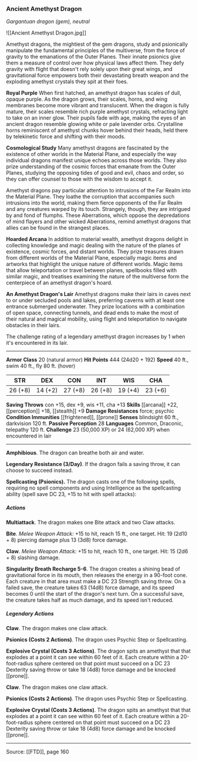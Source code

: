 ### Ancient Amethyst Dragon
_Gargantuan dragon (gem), neutral_

![[Ancient Amethyst Dragon.jpg]]

Amethyst dragons, the mightiest of the gem dragons, study and psionically manipulate the fundamental principles of the multiverse, from the force of gravity to the emanations of the Outer Planes. Their innate psionics give them a measure of control over how physical laws affect them. They defy gravity with flight that doesn't rely solely upon their great wings, and gravitational force empowers both their devastating breath weapon and the exploding amethyst crystals they spit at their foes.


**Royal Purple** When first hatched, an amethyst dragon has scales of dull, opaque purple. As the dragon grows, their scales, horns, and wing membranes become more vibrant and translucent. When the dragon is fully mature, their scales resemble rich purple amethyst crystals, refracting light to take on an inner glow. Their pupils fade with age, making the eyes of an ancient dragon resemble glowing white or pale lavender orbs. Crystalline horns reminiscent of amethyst chunks hover behind their heads, held there by telekinetic force and shifting with their moods.


**Cosmological Study** Many amethyst dragons are fascinated by the existence of other worlds in the Material Plane, and especially the way individual dragons manifest unique echoes across those worlds. They also prize understanding of the cosmic forces that emanate from the Outer Planes, studying the opposing tides of good and evil, chaos and order, so they can offer counsel to those with the wisdom to accept it.

Amethyst dragons pay particular attention to intrusions of the Far Realm into the Material Plane. They loathe the corruption that accompanies such intrusions into the world, making them fierce opponents of the Far Realm and any creatures warped by its touch. Strangely, though, they are intrigued by and fond of flumphs. These Aberrations, which oppose the depredations of mind flayers and other wicked Aberrations, remind amethyst dragons that allies can be found in the strangest places.


**Hoarded Arcana** In addition to material wealth, amethyst dragons delight in collecting knowledge and magic dealing with the nature of the planes of existence, cosmic forces, and distant worlds. They prize treasures drawn from different worlds of the Material Plane, especially magic items and artworks that highlight the unique nature of different worlds. Magic items that allow teleportation or travel between planes, spellbooks filled with similar magic, and treatises examining the nature of the multiverse form the centerpiece of an amethyst dragon's hoard.



**An Amethyst Dragon's Lair** Amethyst dragons make their lairs in caves next to or under secluded pools and lakes, preferring caverns with at least one entrance submerged underwater. They prize locations with a combination of open space, connecting tunnels, and dead ends to make the most of their natural and magical mobility, using flight and teleportation to navigate obstacles in their lairs.

The challenge rating of a legendary amethyst dragon increases by 1 when it's encountered in its lair.





---

**Armor Class** 20 (natural armor)
**Hit Points** 444 (24d20 + 192)
**Speed** 40 ft., swim 40 ft., fly 80 ft. (hover)

| STR     | DEX     | CON     | INT     | WIS     | CHA     |
|---------|---------|---------|---------|---------|---------|
| 26 (+8) | 14 (+2) | 27 (+8) | 26 (+8) | 19 (+4) | 23 (+6) |

**Saving Throws** con +15, dex +9, wis +11, cha +13
**Skills** [[arcana]] +22, [[perception]] +18, [[stealth]] +9
**Damage Resistances** force; psychic
**Condition Immunities** [[frightened]], [[prone]]
**Senses** blindsight 60 ft., darkvision 120 ft.
**Passive Perception** 28
**Languages** Common, Draconic, telepathy 120 ft.
**Challenge** 23 (50,000 XP) or 24 (62,000 XP) when encountered in lair

---

**Amphibious**. The dragon can breathe both air and water.

**Legendary Resistance (3/Day)**. If the dragon fails a saving throw, it can choose to succeed instead.

**Spellcasting (Psionics).** The dragon casts one of the following spells, requiring no spell components and using Intelligence as the spellcasting ability (spell save DC 23, +15 to hit with spell attacks):

##### Actions
**Multiattack**. The dragon makes one Bite attack and two Claw attacks.

**Bite**. _Melee Weapon Attack:_ +15 to hit, reach 15 ft., one target. Hit: 19 (2d10 + 8) piercing damage plus 13 (3d8) force damage.

**Claw**. _Melee Weapon Attack:_ +15 to hit, reach 10 ft., one target. Hit: 15 (2d6 + 8) slashing damage.

**Singularity Breath Recharge 5-6**. The dragon creates a shining bead of gravitational force in its mouth, then releases the energy in a 90-foot cone. Each creature in that area must make a DC 23 Strength saving throw. On a failed save, the creature takes 63 (14d8) force damage, and its speed becomes 0 until the start of the dragon's next turn. On a successful save, the creature takes half as much damage, and its speed isn't reduced.

##### Legendary Actions
**Claw**. The dragon makes one claw attack.

**Psionics (Costs 2 Actions)**. The dragon uses Psychic Step or Spellcasting.

**Explosive Crystal (Costs 3 Actions)**. The dragon spits an amethyst that that explodes at a point it can see within 60 feet of it. Each creature within a 20-foot-radius sphere centered on that point must succeed on a DC 23 Dexterity saving throw or take 18 (4d8) force damage and be knocked [[prone]].

**Claw**. The dragon makes one claw attack.

**Psionics (Costs 2 Actions)**. The dragon uses Psychic Step or Spellcasting.

**Explosive Crystal (Costs 3 Actions)**. The dragon spits an amethyst that that explodes at a point it can see within 60 feet of it. Each creature within a 20-foot-radius sphere centered on that point must succeed on a DC 23 Dexterity saving throw or take 18 (4d8) force damage and be knocked [[prone]].


---

Source: [[FTD]], page 160